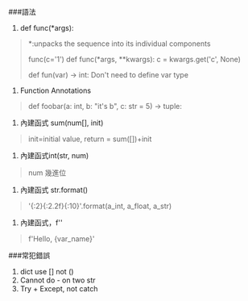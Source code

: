 ###語法
1. def func(*args):
> *:unpacks the sequence into its individual components
>
> func(c='1')
> def func(*args, **kwargs):
> c = kwargs.get('c', None)
>
> def fun(var) -> int:
> Don't need to define var type

1. Function Annotations
>def foobar(a: int, b: "it's b", c: str = 5) -> tuple:
1. 內建函式 sum(num[], init)
>init=initial value, return = sum([])+init
1. 內建函式int(str, num)
> num 幾進位
1. 內建函式 str.format()
> '{:2}{:2.2f}{:10}'.format(a_int, a_float, a_str)
1. 內建函式，f''
> f'Hello, {var_name}'

###常犯錯誤
1. dict use [] not ()
1. Cannot do - on two str
1. Try + Except, not catch
